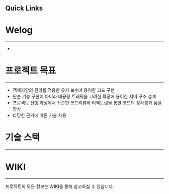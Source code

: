 



## Quick Links 



# Welog

------

-



# 프로젝트 목표

------

- 객체지향의 원리를 적용한 유지 보수에 용이한 코드 구현
- 단순 기능 구현이 아니라 대용량 트래픽을 고려한 확장에 용이한 서버 구조 설계
- 프로젝트 진행 과정에서 꾸준한 코드리뷰와 리팩토링을 통한 코드의 정확성과 품질 향상
- 타당한 근거에 따른 기술 사용



# 기술 스택

------





# WIKI

------

프로젝트의 모든 정보는 WIKI를 통해 참고하실 수 있습니다.
